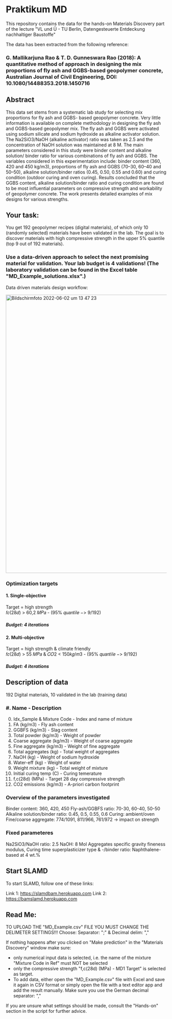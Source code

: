# Praktikum MD
This repository contains the data for the hands-on Materials Discovery part of the lecture  "VL und Ü - TU Berlin, Datengesteuerte Entdeckung nachhaltiger Baustoffe"

The data has been extracted from the following reference: 

### G. Mallikarjuna Rao & T. D. Gunneswara Rao (2018): A quantitative method of approach in designing the mix proportions of fly ash and GGBS-based geopolymer concrete, Australian Journal of Civil Engineering, DOI: 10.1080/14488353.2018.1450716

## Abstract
This data set stems from a systematic lab study for selecting mix proportions for fly ash and GGBS- based geopolymer concrete. Very little information is available on complete methodology in designing the fly ash and GGBS-based geopolymer mix. The fly ash and GGBS were activated using sodium silicate and sodium hydroxide as alkaline activator solution. The Na2SiO3/NaOH (alkaline activator) ratio was taken as 2.5 and the concentration of NaOH solution was maintained at 8 M. The main parameters considered in this study were binder content and alkaline solution/ binder ratio for various combinations of fly ash and GGBS. The variables considered in this experimentation include: binder content (360, 420 and 450 kg/m3), proportions of fly ash and GGBS (70–30, 60–40 and 50–50), alkaline solution/binder ratios (0.45, 0.50, 0.55 and 0.60) and curing condition (outdoor curing and oven curing). Results concluded that the GGBS content, alkaline solution/binder ratio and curing condition are found to be most influential parameters on compressive strength and workability of geopolymer concrete. The work presents detailed examples of mix designs for various strengths.

## Your task:
You get 192 geopolymer recipes (digital materials), of which only 10 (randomly selected) materials have been validated in the lab. 
The goal is to discover materials with high compressive strength in the upper 5% quantile (top 9 out of 192 materials). 
### Use a data-driven approach to select the next promising material for validation. Your lab budget is 4 validations! (The laboratory validation can be found in the Excel table "MD_Example_solutions.xlsx".)

Data driven materials design workflow: 

<img width="870" alt="Bildschirmfoto 2022-06-02 um 13 47 23" src="https://user-images.githubusercontent.com/71640597/171622654-0f8586c4-6afa-4a3b-b9c6-3e0f6d139cc1.png">

### Optimization targets

#### 1. Single-objective
Target = high strength			
 	𝑓𝑐(28𝑑) > 60,2 𝑀𝑃𝑎 -		 (95% 𝑞𝑢𝑎𝑛𝑡𝑖𝑙𝑒 −> 9/192) 
##### Budget: 4 iterations


#### 2. Multi-objective 
Target = high strength & climate friendly 	
	𝑓𝑐(28𝑑) > 55 𝑀𝑃𝑎 &
		𝐶𝑂2  < 150𝑘𝑔/𝑚3	-	(95% 𝑞𝑢𝑎𝑛𝑡𝑖𝑙𝑒 −> 9/192) 
##### Budget: 4 iterations


## Description of data

192 Digital materials, 10 validated in the lab (training data)

### #.  Name			-                    Description
0.  Idx_Sample & Mixture Code 	-  Index and name of mixture 
1.  FA (kg/m3)		       -         Fly ash content
2.  GGBFS (kg/m3)		-              Slag content
3.  Total powder (kg/m3)	-        Weight of powder
4.  Coarse aggregate (kg/m3)	-    Weight of coarse aggregate 
5.  Fine aggregate (kg/m3)	-      Weight of fine aggregate 
6.  Total aggregates (kg)	 -       Total weight of aggregates 
7.  NaOH (kg)		          -        Weight of sodium hydroxide
8.  Water-eff (kg)		-            Weight of water
9.  Weight mixture (kg)	       -   Total weight of mixture
10. Initial curing temp (C)	-      Curing temerature	
11. f,c(28d) (MPa) 		-            Target 28 day compressive strength
12. CO2 emissions (kg/m3)	-        A-priori carbon footprint

### Overview of the parameters investigated
Binder content: 360, 420, 450
Fly-ash/GGBFS ratio: 70-30, 60-40, 50-50
Alkaline solution/binder ratio: 0.45, 0.5, 0.55, 0.6
Curing: ambient/oven
Fine/coarse aggregate: 774/1091, 811/966, 761/972
-> impact on strength 

### Fixed parameteres
Na2SiO3/NaOH ratio: 2.5 
NaOH: 8 Mol
Aggregates specific gravity
fineness modulus, Curing time 
superplasticizer type & -/binder ratio: Naphthalene-based at 4 wt.%

## Start SLAMD

To start SLAMD, follow one of these links:

Link 1: https://slamdbam.herokuapp.com 
Link 2: https://bamslamd.herokuapp.com 

## Read Me:

TO UPLOAD THE "MD_Example.csv" FILE YOU MUST CHANGE THE DELIMETER SETTINGS!!! Choose: Separator: ";" & Decimal delim: ","

If nothing happens after you clicked on "Make prediction" in the "Materials Discovery" window make sure:

- only numerical input data is selected, i.e. the name of the mixture "Mixture Code in Ref" must NOT be selected
- only the compressive strength "f,c(28d) (MPa) - MD1 Target" is selected as target.
- To add data, either open the "MD_Example.csv" file with Excel and save it again in CSV format or simply open the file with a text editor app and add the result manually. Make sure you use the German decimal separator: ","

If you are unsure what settings should be made, consult the "Hands-on" section in the script for further advice. 



